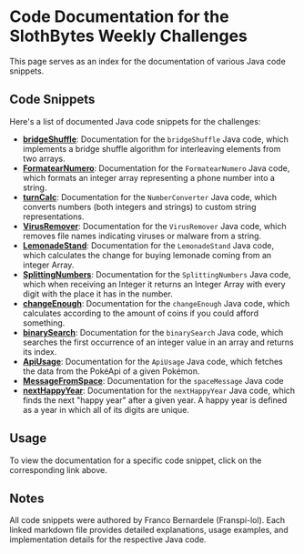 # Code Documentation for the SlothBytes Weekly Challenges

This page serves as an index for the documentation of various Java code snippets.

## Code Snippets

Here's a list of documented Java code snippets for the challenges:

* **[bridgeShuffle](https://github.com/Franspi-lol/SlothBytes-WeeklyChallenges/blob/main/docs/bridgeShuffle.md)**: Documentation for the `bridgeShuffle` Java code, which implements a bridge shuffle algorithm for interleaving elements from two arrays.
* **[FormatearNumero](https://github.com/Franspi-lol/SlothBytes-WeeklyChallenges/blob/main/docs/phoneNumberFormatting.md)**: Documentation for the `FormatearNumero` Java code, which formats an integer array representing a phone number into a string.
* **[turnCalc](https://github.com/Franspi-lol/SlothBytes-WeeklyChallenges/blob/main/docs/turnCalc.md)**: Documentation for the `NumberConverter` Java code, which converts numbers (both integers and strings) to custom string representations.
* **[VirusRemover](https://github.com/Franspi-lol/SlothBytes-WeeklyChallenges/blob/main/docs/virusRemover.md)**: Documentation for the `VirusRemover` Java code, which removes file names indicating viruses or malware from a string.
* **[LemonadeStand](https://github.com/Franspi-lol/SlothBytes-WeeklyChallenges/blob/main/docs/LemonadeStand.md)**: Documentation for the `LemonadeStand` Java code, which calculates the change for buying lemonade coming from an integer Array.
* **[SplittingNumbers](https://github.com/Franspi-lol/SlothBytes-WeeklyChallenges/blob/main/docs/SplittingNumbers.md)**: Documentation for the `SplittingNumbers` Java code, which when receiving an Integer it returns an Integer Array with every digit with the place it has in the number.
* **[changeEnough](https://github.com/Franspi-lol/SlothBytes-WeeklyChallenges/blob/main/docs/changeEnough.md)**: Documentation for the `changeEnough` Java code, which calculates according to the amount of coins if you could afford something.
* **[binarySearch](https://github.com/Franspi-lol/SlothBytes-WeeklyChallenges/blob/main/docs/binarySearch.md)**: Documentation for the `binarySearch` Java code, which searches the first occurrence of an integer value in an array and returns its index.
* **[ApiUsage](https://github.com/Franspi-lol/SlothBytes-WeeklyChallenges/blob/main/docs/ApiUsage.md)**: Documentation for the `ApiUsage` Java code, which fetches the data from the PokéApi of a given Pokémon.
* **[MessageFromSpace](https://github.com/Franspi-lol/SlothBytes-WeeklyChallenges/blob/main/docs/MessageFromSpace.md)**: Documentation for the `spaceMessage` Java code
* **[nextHappyYear](https://github.com/Franspi-lol/SlothBytes-WeeklyChallenges/blob/main/docs/nextHappyYear.md)**: Documentation for the `nextHappyYear` Java code, which finds the next "happy year" after a given year. A happy year is defined as a year in which all of its digits are unique.

## Usage

To view the documentation for a specific code snippet, click on the corresponding link above.

## Notes

All code snippets were authored by Franco Bernardele (Franspi-lol). Each linked markdown file provides detailed explanations, usage examples, and implementation details for the respective Java code.
